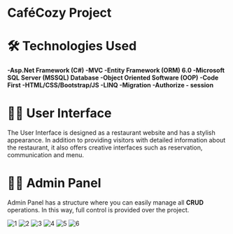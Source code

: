 # CaféCozy Project

# 🛠️ Technologies Used
**-Asp.Net Framework (C#) -MVC -Entity Framework (ORM) 6.0 -Microsoft SQL Server (MSSQL) Database -Object Oriented Software (OOP) -Code First -HTML/CSS/Bootstrap/JS -LINQ -Migration -Authorize - session**

# 👩‍💻 User Interface
The User Interface is designed as a restaurant website and has a stylish appearance. In addition to providing visitors with detailed information about the restaurant, it also offers creative interfaces such as reservation, communication and menu.

# 👨‍💼 Admin Panel
Admin Panel has a structure where you can easily manage all **CRUD** operations. In this way, full control is provided over the project.

![1](https://github.com/user-attachments/assets/2e3cace3-450f-460d-b8da-306776c5679c)
![2](https://github.com/user-attachments/assets/4ad1b913-dfca-4349-83a1-6b86cb9d647c)
![3](https://github.com/user-attachments/assets/b34c08cf-c253-4a31-b6cd-ca9a76d4a716)
![4](https://github.com/user-attachments/assets/5645de44-dffb-401d-ab4b-14f2890ca81e)
![5](https://github.com/user-attachments/assets/e8398314-f208-4b23-9674-9f0ef872ff51)
![6](https://github.com/user-attachments/assets/5fa0722b-4b8b-40ce-a3c2-6fa22f405d19)

